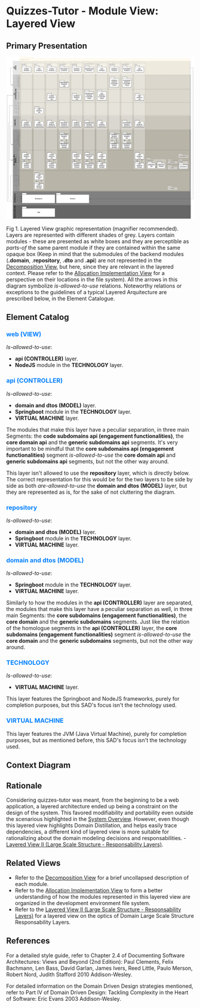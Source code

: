 # Quizzes-Tutor - Module View: Layered View

## Primary Presentation

<img src="pictures/Layered View.png" width="1200" >


Fig 1. Layered View graphic representation (magnifier recommended). Layers are represented with different shades of grey. Layers contain modules - these are presented as white boxes and they are perceptible as *parts-of* the same parent module if they are contained within the same opaque box (Keep in mind that the submodules of the backend modules (**.domain**, .**repository**, **.dto** and **.api**) are not represented in the [Decomposition View](module_view_decomposition.md), but here, since they are relevant in the layered context. Please refer to the [Allocation Implementation View](allocation_view_implementation.md) for a perspective on their locations in the file system). All the arrows in this diagram symbolize *is-allowed-to-use* relations. Noteworthy relations or exceptions to the guidelines of a typical Layered Arquitecture are prescribed below, in the Element Catalogue.

## Element Catalog

### <span style="color:#0080ff">web (VIEW)</span>
*Is-allowed-to-use*:
- **api (CONTROLLER)** layer.
- **NodeJS** module in the **TECHNOLOGY** layer.

### <span style="color:#0080ff">api (CONTROLLER)</span>
*Is-allowed-to-use*:
- **domain and dtos (MODEL)** layer.
- **Springboot** module in the **TECHNOLOGY** layer.
- **VIRTUAL MACHINE** layer.

The modules that make this layer have a peculiar separation, in three main Segments: the **code subdomains api (engagement functionalities)**, the **core domain api** and the **generic subdomains api** segments. It's very important to be mindful that the **core subdomains api (engagement functionalities)** segment *is-allowed-to-use* the **core domain api** and **generic subdomains api** segments, but not the other way around.

This layer isn't allowed to use the **repository** layer, which is directly below. The correct representation for this would be for the two layers to be side by side as both *are-allowed-to-use* the **domain and dtos (MODEL)** layer, but they are represented as is, for the sake of not cluttering the diagram. 

### <span style="color:#0080ff">repository</span>
*Is-allowed-to-use*:
- **domain and dtos (MODEL)** layer.
- **Springboot** module in the **TECHNOLOGY** layer.
- **VIRTUAL MACHINE** layer.

### <span style="color:#0080ff">domain and dtos (MODEL)</span>
*Is-allowed-to-use*:
- **Springboot** module in the **TECHNOLOGY** layer.
- **VIRTUAL MACHINE** layer.

Similarly to how the modules in the **api (CONTROLLER)** layer are separated, the modules that make this layer have a peculiar separation as well, in three main Segments: the **core subdomains (engagement functionalities)**, the **core domain** and the **generic subdomains** segments. Just like the relation of the homologue segments in the **api (CONTROLLER)** layer, the **core subdomains (engagement functionalities)** segment *is-allowed-to-use* the **core domain** and the **generic subdomains** segments, but not the other way around.

### <span style="color:#0080ff">TECHNOLOGY</span>
*Is-allowed-to-use*:
- **VIRTUAL MACHINE** layer.

This layer features the Springboot and NodeJS frameworks, purely for completion purposes, but this SAD's focus isn't the technology used.

### <span style="color:#0080ff">VIRTUAL MACHINE</span>
This layer features the JVM (Java Virtual Machine), purely for completion purposes, but as mentioned before, this SAD's focus isn't the technology used.

## Context Diagram

## Rationale
Considering quizzes-tutor was meant, from the beginning to be a web application, a layered architecture ended up being a constraint on the design of the system. This favored modifiability and portability even outside the scenarious highlighted in the [System Overview](system_overview.md). However, even though this layered view highlights Domain Distillation, and helps easily trace dependencies, a different kind of layered view is more suitable for rationalizing about the domain modeling decisions and responsabilities. - [Layered View II (Large Scale Structure - Responsability Layers)](module_view_layered_responsability.md).

## Related Views

- Refer to the [Decomposition View](module_view_decomposition.md) for a brief uncollapsed description of each module.
- Refer to the [Allocation Implementation View](allocation_view_implementation.md) to form a better understanding of how the modules represented in this layered view are organized in the development environment file system.
- Refer to the [Layered View II (Large Scale Structure - Responsability Layers)](module_view_layered_responsability.md) for a layered view on the optics of Domain Large Scale Structure Responsability Layers.

## References
For a detailed style guide, refer to Chapter 2.4 of Documenting Software Architectures: Views and Beyond (2nd Edition): Paul Clements, Felix Bachmann, Len Bass, David Garlan, James Ivers, Reed Little, Paulo Merson, Robert Nord, Judith Stafford 2010 Addison-Wesley.

For detailed information on the Domain Driven Design strategies mentioned, refer to Part IV of Domain Driven Design: Tackling Complexity in the Heart of Software: Eric Evans 2003 Addison-Wesley.
